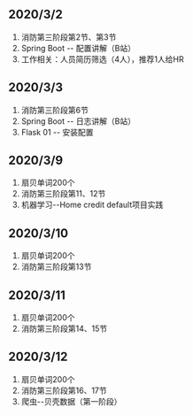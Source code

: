 ## 2020/3/2
1. 消防第三阶段第2节、第3节
2. Spring Boot -- 配置讲解（B站）
3. 工作相关：人员简历筛选（4人），推荐1人给HR

## 2020/3/3
1. 消防第三阶段第6节
2. Spring Boot -- 日志讲解（B站）
3. Flask 01 -- 安装配置

## 2020/3/9
1. 扇贝单词200个
2. 消防第三阶段第11、12节
3. 机器学习--Home credit default项目实践

## 2020/3/10
1. 扇贝单词200个
2. 消防第三阶段第13节

## 2020/3/11
1. 扇贝单词200个
2. 消防第三阶段第14、15节

## 2020/3/12
1. 扇贝单词200个
2. 消防第三阶段第16、17节
3. 爬虫--贝壳数据（第一阶段）